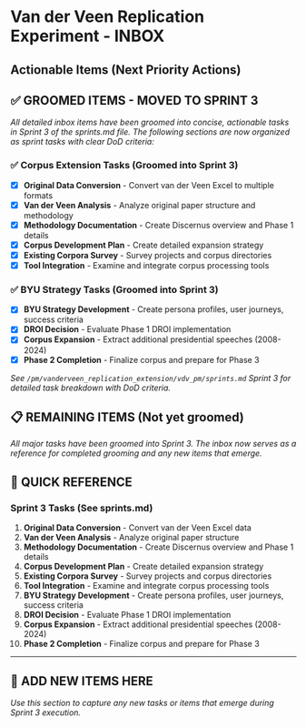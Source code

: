 # Van der Veen Replication Experiment - INBOX
## Actionable Items (Next Priority Actions)

## ✅ **GROOMED ITEMS - MOVED TO SPRINT 3**

*All detailed inbox items have been groomed into concise, actionable tasks in Sprint 3 of the sprints.md file. The following sections are now organized as sprint tasks with clear DoD criteria:*

### ✅ **Corpus Extension Tasks** (Groomed into Sprint 3)
- [x] **Original Data Conversion** - Convert van der Veen Excel to multiple formats
- [x] **Van der Veen Analysis** - Analyze original paper structure and methodology
- [x] **Methodology Documentation** - Create Discernus overview and Phase 1 details
- [x] **Corpus Development Plan** - Create detailed expansion strategy
- [x] **Existing Corpora Survey** - Survey projects and corpus directories
- [x] **Tool Integration** - Examine and integrate corpus processing tools

### ✅ **BYU Strategy Tasks** (Groomed into Sprint 3)
- [x] **BYU Strategy Development** - Create persona profiles, user journeys, success criteria
- [x] **DROI Decision** - Evaluate Phase 1 DROI implementation
- [x] **Corpus Expansion** - Extract additional presidential speeches (2008-2024)
- [x] **Phase 2 Completion** - Finalize corpus and prepare for Phase 3

*See `/pm/vanderveen_replication_extension/vdv_pm/sprints.md` Sprint 3 for detailed task breakdown with DoD criteria.*

## 📋 **REMAINING ITEMS** (Not yet groomed)

*All major tasks have been groomed into Sprint 3. The inbox now serves as a reference for completed grooming and any new items that emerge.*

## 📝 **QUICK REFERENCE**

### Sprint 3 Tasks (See sprints.md)
1. **Original Data Conversion** - Convert van der Veen Excel data
2. **Van der Veen Analysis** - Analyze original paper structure
3. **Methodology Documentation** - Create Discernus overview and Phase 1 details
4. **Corpus Development Plan** - Create detailed expansion strategy
5. **Existing Corpora Survey** - Survey projects and corpus directories
6. **Tool Integration** - Examine and integrate corpus processing tools
7. **BYU Strategy Development** - Create persona profiles, user journeys, success criteria
8. **DROI Decision** - Evaluate Phase 1 DROI implementation
9. **Corpus Expansion** - Extract additional presidential speeches (2008-2024)
10. **Phase 2 Completion** - Finalize corpus and prepare for Phase 3

---

## 🎯 **ADD NEW ITEMS HERE**

*Use this section to capture any new tasks or items that emerge during Sprint 3 execution.*
